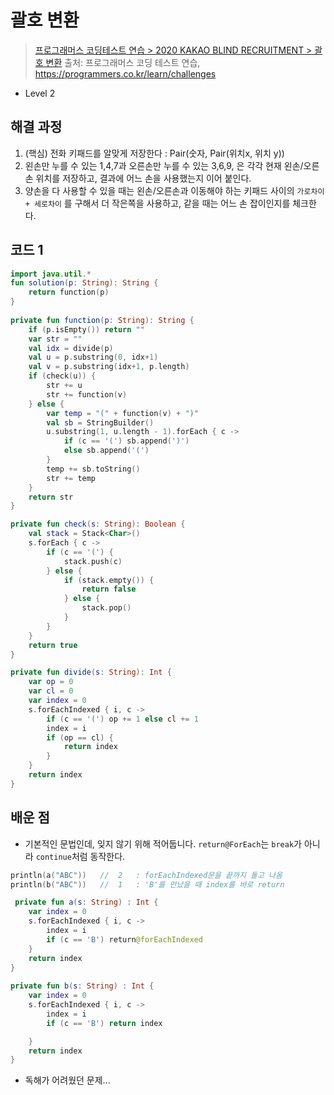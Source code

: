 # 괄호 변환

> [프로그래머스 코딩테스트 연습 > 2020 KAKAO BLIND RECRUITMENT > 괄호 변환](https://programmers.co.kr/learn/courses/30/lessons/60058)
> 출처: 프로그래머스 코딩 테스트 연습, https://programmers.co.kr/learn/challenges

- Level 2
## 해결 과정

1. (핵심) 전화 키패드를 알맞게 저장한다 : Pair(숫자, Pair(위치x, 위치 y))
2. 왼손만 누를 수 있는 1,4,7과 오른손만 누를 수 있는 3,6,9, 은 각각 현재 왼손/오른손 위치를 저장하고, 결과에 어느 손을 사용했는지 이어 붙인다.
3. 양손을 다 사용할 수 있을 때는 왼손/오른손과 이동해야 하는 키패드 사이의 `가로차이 + 세로차이` 를 구해서 더 작은쪽을 사용하고, 같을 때는 어느 손 잡이인지를 체크한다.

## 코드 1

```kotlin
import java.util.*
fun solution(p: String): String {
    return function(p)
}
      
private fun function(p: String): String {
    if (p.isEmpty()) return ""
    var str = ""
    val idx = divide(p)
    val u = p.substring(0, idx+1)
    val v = p.substring(idx+1, p.length)
    if (check(u)) {
        str += u
        str += function(v)
    } else {
        var temp = "(" + function(v) + ")"
        val sb = StringBuilder()
        u.substring(1, u.length - 1).forEach { c ->
            if (c == '(') sb.append(')')
            else sb.append('(')
        }
        temp += sb.toString()
        str += temp
    }
    return str
}

private fun check(s: String): Boolean {
    val stack = Stack<Char>()
    s.forEach { c ->
        if (c == '(') {
            stack.push(c)
        } else {
            if (stack.empty()) {
                return false
            } else {
                stack.pop()
            }
        }
    }
    return true
}

private fun divide(s: String): Int {
    var op = 0
    var cl = 0
    var index = 0
    s.forEachIndexed { i, c ->
        if (c == '(') op += 1 else cl += 1
        index = i
        if (op == cl) {
            return index
        }
    }
    return index
}
```

## 배운 점

- 기본적인 문법인데, 잊지 않기 위해 적어둡니다. `return@ForEach`는 `break`가 아니라 `continue`처럼 동작한다.
```kotlin
println(a("ABC"))   //  2   : forEachIndexed문을 끝까지 돌고 나옴
println(b("ABC"))   //  1   : 'B'를 만났을 때 index를 바로 return

 private fun a(s: String) : Int {
    var index = 0
    s.forEachIndexed { i, c ->
        index = i
        if (c == 'B') return@forEachIndexed
    }
    return index
}
    
private fun b(s: String) : Int {
    var index = 0
    s.forEachIndexed { i, c ->
        index = i
        if (c == 'B') return index

    }
    return index
}
```

- 독해가 어려웠던 문제...